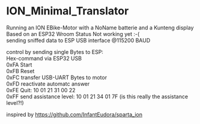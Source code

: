 # ION_Minimal_Translator
Running an ION EBike-Motor with a NoName batterie and a Kunteng display
Based on an ESP32 Wroom
Status Not working yet :-(  
sending sniffed data to ESP USB interface @115200 BAUD  

control by sending single Bytes to ESP:  
Hex-command via ESP32 USB   
0xFA Start  
0xFB Reset  
0xFC transfer USB-UART Bytes to motor  
0xFD reactivate automatc answer  
0xFE Quit: 10 01 21 31 00 22  
0xFF send assistance level: 10 01 21 34 01 7F (is this really the assistance level?!)  

inspired by 
https://github.com/InfantEudora/sparta_ion
